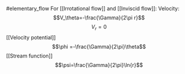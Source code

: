 #elementary_flow 
For [[Irrotational flow]] and [[Inviscid flow]]:
Velocity:
$$V_\theta=-\frac{\Gamma}{2\pi r}$$
$$V_r=0$$
[[Velocity potential]]
$$\phi =-\frac{\Gamma}{2\pi}\theta$$
[[Stream function]]
$$\psi=\frac{\Gamma}{2\pi}\ln{r}$$
